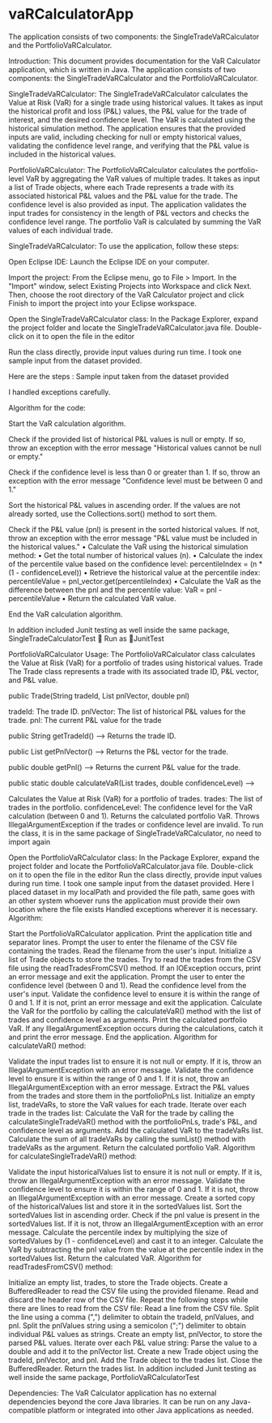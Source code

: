 # vaRCalculatorApp
The application consists of two components: the SingleTradeVaRCalculator and the PortfolioVaRCalculator.

Introduction: This document provides documentation for the VaR Calculator application, which is written in Java. The application consists of two components: the SingleTradeVaRCalculator and the PortfolioVaRCalculator.

SingleTradeVaRCalculator: The SingleTradeVaRCalculator calculates the Value at Risk (VaR) for a single trade using historical values. It takes as input the historical profit and loss (P&L) values, the P&L value for the trade of interest, and the desired confidence level. The VaR is calculated using the historical simulation method. The application ensures that the provided inputs are valid, including checking for null or empty historical values, validating the confidence level range, and verifying that the P&L value is included in the historical values.

PortfolioVaRCalculator: The PortfolioVaRCalculator calculates the portfolio-level VaR by aggregating the VaR values of multiple trades. It takes as input a list of Trade objects, where each Trade represents a trade with its associated historical P&L values and the P&L value for the trade. The confidence level is also provided as input. The application validates the input trades for consistency in the length of P&L vectors and checks the confidence level range. The portfolio VaR is calculated by summing the VaR values of each individual trade.

SingleTradeVaRCalculator: To use the application, follow these steps:

Open Eclipse IDE: Launch the Eclipse IDE on your computer.

Import the project: From the Eclipse menu, go to File > Import. In the "Import" window, select Existing Projects into Workspace and click Next. Then, choose the root directory of the VaR Calculator project and click Finish to import the project into your Eclipse workspace.

Open the SingleTradeVaRCalculator class: In the Package Explorer, expand the project folder and locate the SingleTradeVaRCalculator.java file. Double-click on it to open the file in the editor

Run the class directly, provide input values during run time. I took one sample input from the dataset provided.

Here are the steps : Sample input taken from the dataset provided

I handled exceptions carefully.

Algorithm for the code:

Start the VaR calculation algorithm.

Check if the provided list of historical P&L values is null or empty. If so, throw an exception with the error message "Historical values cannot be null or empty."

Check if the confidence level is less than 0 or greater than 1. If so, throw an exception with the error message "Confidence level must be between 0 and 1."

Sort the historical P&L values in ascending order. If the values are not already sorted, use the Collections.sort() method to sort them.

Check if the P&L value (pnl) is present in the sorted historical values. If not, throw an exception with the error message "P&L value must be included in the historical values." • Calculate the VaR using the historical simulation method: • Get the total number of historical values (n). • Calculate the index of the percentile value based on the confidence level: percentileIndex = (n * (1 - confidenceLevel)) • Retrieve the historical value at the percentile index: percentileValue = pnl_vector.get(percentileIndex) • Calculate the VaR as the difference between the pnl and the percentile value: VaR = pnl - percentileValue • Return the calculated VaR value.

End the VaR calculation algorithm.

In addition included Junit testing as well inside the same package, SingleTradeCalculatorTest  Run as JunitTest

PortfolioVaRCalculator Usage: The PortfolioVaRCalculator class calculates the Value at Risk (VaR) for a portfolio of trades using historical values. Trade The Trade class represents a trade with its associated trade ID, P&L vector, and P&L value.

public Trade(String tradeId, List pnlVector, double pnl)

tradeId: The trade ID. pnlVector: The list of historical P&L values for the trade. pnl: The current P&L value for the trade

public String getTradeId() --> Returns the trade ID.

public List getPnlVector() --> Returns the P&L vector for the trade.

public double getPnl() --> Returns the current P&L value for the trade.

public static double calculateVaR(List trades, double confidenceLevel) -->

Calculates the Value at Risk (VaR) for a portfolio of trades. trades: The list of trades in the portfolio. confidenceLevel: The confidence level for the VaR calculation (between 0 and 1). Returns the calculated portfolio VaR. Throws IllegalArgumentException if the trades or confidence level are invalid. To run the class, it is in the same package of SingleTradeVaRCalculator, no need to import again

Open the PortfolioVaRCalculator class: In the Package Explorer, expand the project folder and locate the PortfolioVaRCalculator.java file. Double-click on it to open the file in the editor
Run the class directly, provide input values during run time. I took one sample input from the dataset provided.
Here I placed dataset in my localPath and provided the file path, same goes with an other system whoever runs the application must provide their own location where the file exists Handled exceptions wherever it is necessary. Algorithm:

Start the PortfolioVaRCalculator application.
Print the application title and separator lines.
Prompt the user to enter the filename of the CSV file containing the trades.
Read the filename from the user's input.
Initialize a list of Trade objects to store the trades.
Try to read the trades from the CSV file using the readTradesFromCSV() method. If an IOException occurs, print an error message and exit the application.
Prompt the user to enter the confidence level (between 0 and 1).
Read the confidence level from the user's input.
Validate the confidence level to ensure it is within the range of 0 and 1. If it is not, print an error message and exit the application.
Calculate the VaR for the portfolio by calling the calculateVaR() method with the list of trades and confidence level as arguments.
Print the calculated portfolio VaR.
If any IllegalArgumentException occurs during the calculations, catch it and print the error message.
End the application.
Algorithm for calculateVaR() method:

Validate the input trades list to ensure it is not null or empty. If it is, throw an IllegalArgumentException with an error message.
Validate the confidence level to ensure it is within the range of 0 and 1. If it is not, throw an IllegalArgumentException with an error message.
Extract the P&L values from the trades and store them in the portfolioPnLs list.
Initialize an empty list, tradeVaRs, to store the VaR values for each trade.
Iterate over each trade in the trades list: Calculate the VaR for the trade by calling the calculateSingleTradeVaR() method with the portfolioPnLs, trade's P&L, and confidence level as arguments.
Add the calculated VaR to the tradeVaRs list.
Calculate the sum of all tradeVaRs by calling the sumList() method with tradeVaRs as the argument.
Return the calculated portfolio VaR.
Algorithm for calculateSingleTradeVaR() method:

Validate the input historicalValues list to ensure it is not null or empty. If it is, throw an IllegalArgumentException with an error message.
Validate the confidence level to ensure it is within the range of 0 and 1. If it is not, throw an IllegalArgumentException with an error message.
Create a sorted copy of the historicalValues list and store it in the sortedValues list.
Sort the sortedValues list in ascending order.
Check if the pnl value is present in the sortedValues list. If it is not, throw an IllegalArgumentException with an error message.
Calculate the percentile index by multiplying the size of sortedValues by (1 - confidenceLevel) and cast it to an integer.
Calculate the VaR by subtracting the pnl value from the value at the percentile index in the sortedValues list.
Return the calculated VaR.
Algorithm for readTradesFromCSV() method:

Initialize an empty list, trades, to store the Trade objects.
Create a BufferedReader to read the CSV file using the provided filename.
Read and discard the header row of the CSV file.
Repeat the following steps while there are lines to read from the CSV file:
Read a line from the CSV file.
Split the line using a comma (",") delimiter to obtain the tradeId, pnlValues, and pnl.
Split the pnlValues string using a semicolon (";") delimiter to obtain individual P&L values as strings.
Create an empty list, pnlVector, to store the parsed P&L values.
Iterate over each P&L value string:
Parse the value to a double and add it to the pnlVector list.
Create a new Trade object using the tradeId, pnlVector, and pnl.
Add the Trade object to the trades list.
Close the BufferedReader.
Return the trades list.
In addition included Junit testing as well inside the same package, PortfolioVaRCalculatorTest

Dependencies: The VaR Calculator application has no external dependencies beyond the core Java libraries. It can be run on any Java-compatible platform or integrated into other Java applications as needed.
